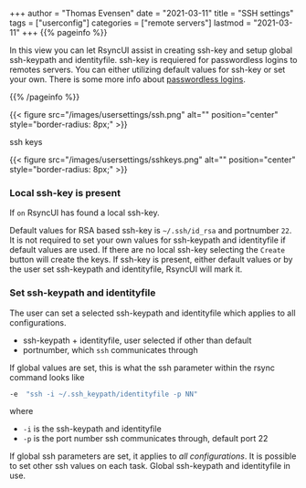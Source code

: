 +++
author = "Thomas Evensen"
date = "2021-03-11"
title =  "SSH settings"
tags = ["userconfig"]
categories = ["remote servers"]
lastmod = "2021-03-11"
+++
{{% pageinfo %}}

In this view you can let RsyncUI assist in creating ssh-key and setup global ssh-keypath and identityfile. ssh-key is requiered for passwordless logins to remotes servers. You can either utilizing default values for ssh-key or set your own. There is some more info about [passwordless logins](/docs/ssh/).

{{% /pageinfo %}}



{{< figure src="/images/usersettings/ssh.png" alt="" position="center" style="border-radius: 8px;" >}}

ssh keys

{{< figure src="/images/usersettings/sshkeys.png" alt="" position="center" style="border-radius: 8px;" >}}

### Local ssh-key is present

If `on` RsyncUI has found a local ssh-key.

Default values for RSA based ssh-key is `~/.ssh/id_rsa` and portnumber `22`. It is not required to set your own values for ssh-keypath and identityfile if default values are used. If there are no local ssh-key selecting the `Create` button will create the keys. If ssh-key is present, either default values or by the user set ssh-keypath and identityfile, RsyncUI will mark it.

### Set ssh-keypath and identityfile

The user can set a selected ssh-keypath and identityfile which applies to all configurations.

- ssh-keypath + identityfile, user selected if other than default
- portnumber, which `ssh` communicates through

If global values are set, this is what the ssh parameter within the rsync command looks like

```bash
-e  "ssh -i ~/.ssh_keypath/identityfile -p NN"
```

where

- `-i` is the ssh-keypath and identityfile
- `-p` is the port number ssh communicates through, default port 22

If global ssh parameters are set, it applies to *all configurations*. It is possible to set other ssh values on each task. Global ssh-keypath and identityfile in use.
